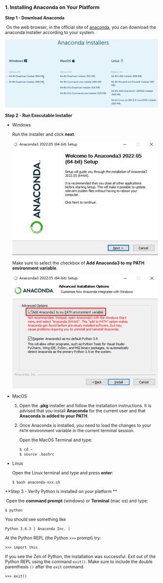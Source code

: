 ### 1. Installing Anaconda on Your Platform

**Step 1 - Download Anaconda**

​      On the web browser, in the official site of [anaconda](https://www.anaconda.com/products/distribution#Downloads), you can download the anaconda installer according to your system.

![](images/anaconda.png)

**Step 2 - Run Executable Installer**

- Windows

  Run the installer and click **next**.

  ![](images/win-install.jpg)

  Make sure to select the checkbox of **Add Anaconda3 to my PATH environment variable**.

  ![](images/add-path.jpg)

- MacOS

  1. Open the **.pkg** installer and follow the installation instructions. It is advised that you install **Anaconda** for the current user and that **Anaconda** **is added to your PATH**.

  2. Once Anaconda is installed, you need to load the changes to your `PATH` environment variable in the current terminal session.

     Open the MacOS Terminal and type:

     ```
     $ cd ~
     $ source .bashrc
     ```

- Linux

  Open the Linux terminal and type and press **enter**:

  ```
  $ bash anaconda-xxx.sh
  ```

**Step 3 - Verify Python is installed on your platform **

​     Open the **command prompt** (windows) or **Terminal** (mac os) and type:	

```
$ python
```

You should see something like

```
Python 3.6.3 | Anaconda Inc. |
```

At the Python REPL (the Python `>>>` prompt) try:

```
>>> import this
```

If you see the Zen of Python, the installation was successful. Exit out of the Python REPL using the command `exit()`. Make sure to include the double parenthesis `()` after the `exit` command.

```
>>> exit()
```

